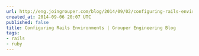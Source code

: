 ```yaml
---
url: http://eng.joingrouper.com/blog/2014/09/02/configuring-rails-environments/
created_at: 2014-09-06 20:07 UTC
published: false
title: Configuring Rails Environments | Grouper Engineering Blog
tags:
- rails
- ruby
---
```



